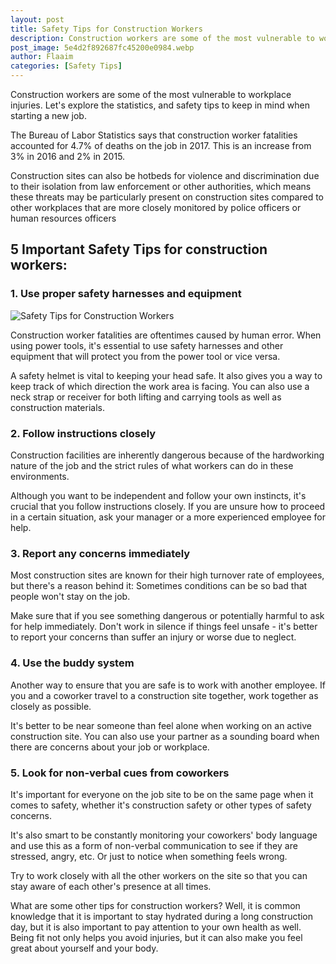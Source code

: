 ```yaml
---
layout: post
title: Safety Tips for Construction Workers
description: Construction workers are some of the most vulnerable to workplace injuries. Let's explore the statistics, and safety tips to keep in mind when starting a new job.
post_image: 5e4d2f892687fc45200e0984.webp
author: Flaaim
categories: [Safety Tips]
---
```



Construction workers are some of the most vulnerable to workplace injuries. Let's explore the statistics, and safety tips to keep in mind when starting a new job.


The Bureau of Labor Statistics says that construction worker fatalities accounted for 4.7% of deaths on the job in 2017. This is an increase from 3% in 2016 and 2% in 2015. 


Construction sites can also be hotbeds for violence and discrimination due to their isolation from law enforcement or other authorities, which means these threats may be particularly present on construction sites compared to other workplaces that are more closely monitored by police officers or human resources officers



## 5 Important Safety Tips for construction workers:

### 1. Use proper safety harnesses and equipment
![Safety Tips for Construction Workers](https://safetyworkblog.com/assets/5e4d2f892687fc45200e0984.webp)

Construction worker fatalities are oftentimes caused by human error. When using power tools, it's essential to use safety harnesses and other equipment that will protect you from the power tool or vice versa. 


A safety helmet is vital to keeping your head safe. It also gives you a way to keep track of which direction the work area is facing. You can also use a neck strap or receiver for both lifting and carrying tools as well as construction materials.


### 2. Follow instructions closely


Construction facilities are inherently dangerous because of the hardworking nature of the job and the strict rules of what workers can do in these environments. 


Although you want to be independent and follow your own instincts, it's crucial that you follow instructions closely. If you are unsure how to proceed in a certain situation, ask your manager or a more experienced employee for help.


### 3. Report any concerns immediately


Most construction sites are known for their high turnover rate of employees, but there's a reason behind it: Sometimes conditions can be so bad that people won't stay on the job. 


Make sure that if you see something dangerous or potentially harmful to ask for help immediately. Don't work in silence if things feel unsafe - it's better to report your concerns than suffer an injury or worse due to neglect.


### 4. Use the buddy system


Another way to ensure that you are safe is to work with another employee. If you and a coworker travel to a construction site together, work together as closely as possible. 


It's better to be near someone than feel alone when working on an active construction site. You can also use your partner as a sounding board when there are concerns about your job or workplace.


### 5. Look for non-verbal cues from coworkers


It's important for everyone on the job site to be on the same page when it comes to safety, whether it's construction safety or other types of safety concerns. 


It's also smart to be constantly monitoring your coworkers' body language and use this as a form of non-verbal communication to see if they are stressed, angry, etc. Or just to notice when something feels wrong. 


Try to work closely with all the other workers on the site so that you can stay aware of each other's presence at all times.


What are some other tips for construction workers? Well, it is common knowledge that it is important to stay hydrated during a long construction day, but it is also important to pay attention to your own health as well. Being fit not only helps you avoid injuries, but it can also make you feel great about yourself and your body.



